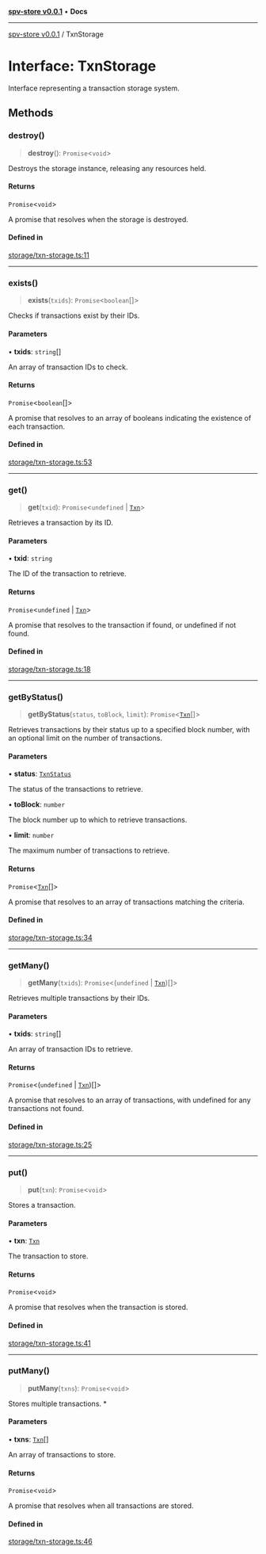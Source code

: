 [**spv-store v0.0.1**](../README.md) • **Docs**

***

[spv-store v0.0.1](../globals.md) / TxnStorage

# Interface: TxnStorage

Interface representing a transaction storage system.

## Methods

### destroy()

> **destroy**(): `Promise`\<`void`\>

Destroys the storage instance, releasing any resources held.

#### Returns

`Promise`\<`void`\>

A promise that resolves when the storage is destroyed.

#### Defined in

[storage/txn-storage.ts:11](https://github.com/shruggr/ts-casemod-spv/blob/68dc275688b04f6a33c5c6063e9fd70d6c8a63ef/src/storage/txn-storage.ts#L11)

***

### exists()

> **exists**(`txids`): `Promise`\<`boolean`[]\>

Checks if transactions exist by their IDs.

#### Parameters

• **txids**: `string`[]

An array of transaction IDs to check.

#### Returns

`Promise`\<`boolean`[]\>

A promise that resolves to an array of booleans indicating the existence of each transaction.

#### Defined in

[storage/txn-storage.ts:53](https://github.com/shruggr/ts-casemod-spv/blob/68dc275688b04f6a33c5c6063e9fd70d6c8a63ef/src/storage/txn-storage.ts#L53)

***

### get()

> **get**(`txid`): `Promise`\<`undefined` \| [`Txn`](Txn.md)\>

Retrieves a transaction by its ID.

#### Parameters

• **txid**: `string`

The ID of the transaction to retrieve.

#### Returns

`Promise`\<`undefined` \| [`Txn`](Txn.md)\>

A promise that resolves to the transaction if found, or undefined if not found.

#### Defined in

[storage/txn-storage.ts:18](https://github.com/shruggr/ts-casemod-spv/blob/68dc275688b04f6a33c5c6063e9fd70d6c8a63ef/src/storage/txn-storage.ts#L18)

***

### getByStatus()

> **getByStatus**(`status`, `toBlock`, `limit`): `Promise`\<[`Txn`](Txn.md)[]\>

Retrieves transactions by their status up to a specified block number, with an optional limit on the number of transactions.

#### Parameters

• **status**: [`TxnStatus`](../enumerations/TxnStatus.md)

The status of the transactions to retrieve.

• **toBlock**: `number`

The block number up to which to retrieve transactions.

• **limit**: `number`

The maximum number of transactions to retrieve.

#### Returns

`Promise`\<[`Txn`](Txn.md)[]\>

A promise that resolves to an array of transactions matching the criteria.

#### Defined in

[storage/txn-storage.ts:34](https://github.com/shruggr/ts-casemod-spv/blob/68dc275688b04f6a33c5c6063e9fd70d6c8a63ef/src/storage/txn-storage.ts#L34)

***

### getMany()

> **getMany**(`txids`): `Promise`\<(`undefined` \| [`Txn`](Txn.md))[]\>

Retrieves multiple transactions by their IDs.

#### Parameters

• **txids**: `string`[]

An array of transaction IDs to retrieve.

#### Returns

`Promise`\<(`undefined` \| [`Txn`](Txn.md))[]\>

A promise that resolves to an array of transactions, with undefined for any transactions not found.

#### Defined in

[storage/txn-storage.ts:25](https://github.com/shruggr/ts-casemod-spv/blob/68dc275688b04f6a33c5c6063e9fd70d6c8a63ef/src/storage/txn-storage.ts#L25)

***

### put()

> **put**(`txn`): `Promise`\<`void`\>

Stores a transaction.

#### Parameters

• **txn**: [`Txn`](Txn.md)

The transaction to store.

#### Returns

`Promise`\<`void`\>

A promise that resolves when the transaction is stored.

#### Defined in

[storage/txn-storage.ts:41](https://github.com/shruggr/ts-casemod-spv/blob/68dc275688b04f6a33c5c6063e9fd70d6c8a63ef/src/storage/txn-storage.ts#L41)

***

### putMany()

> **putMany**(`txns`): `Promise`\<`void`\>

Stores multiple transactions.   *

#### Parameters

• **txns**: [`Txn`](Txn.md)[]

An array of transactions to store.

#### Returns

`Promise`\<`void`\>

A promise that resolves when all transactions are stored.

#### Defined in

[storage/txn-storage.ts:46](https://github.com/shruggr/ts-casemod-spv/blob/68dc275688b04f6a33c5c6063e9fd70d6c8a63ef/src/storage/txn-storage.ts#L46)
